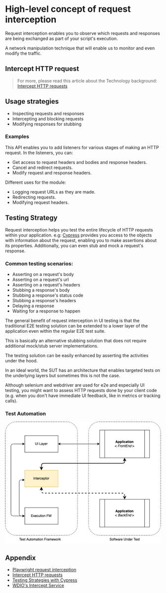 # High-level concept of request interception

Request interception enables you to observe which requests and responses are being exchanged as part of your script's execution.

A network manipulation technique that will enable us to monitor and even modify the traffic.

## Intercept HTTP request

> For more, please read this article about the Technology background: [Intercept HTTP requests](https://developer.mozilla.org/en-US/docs/Mozilla/Add-ons/WebExtensions/Intercept_HTTP_requests)

## Usage strategies

- Inspecting requests and responses
- Intercepting and blocking requests
- Modifying responses for stubbing

### Examples

This API enables you to add listeners for various stages of making an HTTP request. In the listeners, you can:

- Get access to request headers and bodies and response headers.
- Cancel and redirect requests.
- Modify request and response headers.

Different uses for the module:

- Logging request URLs as they are made.
- Redirecting requests.
- Modifying request headers.

## Testing Strategy

Request interception helps you test the entire lifecycle of HTTP requests within your application. e.g: [Cypress](https://docs.cypress.io/guides/guides/network-requests#Testing-Strategies) provides you access to the objects with information about the request, enabling you to make assertions about its properties. Additionally, you can even stub and mock a request's response.

### Common testing scenarios:

- Asserting on a request's body
- Asserting on a request's url
- Asserting on a request's headers
- Stubbing a response's body
- Stubbing a response's status code
- Stubbing a response's headers
- Delaying a response
- Waiting for a response to happen

The general benefit of request interception in UI testing is that the traditional E2E testing solution can be extended to a lower layer of the application even within the regular E2E test suite.

This is basically an alternative stubbing solution that does not require additional mock/stub server implementations.

The testing solution can be easily enhanced by asserting the activities under the hood.

In an ideal world, the SUT has an architecture that enables targeted tests on the underlying layers but sometimes this is not the case.

Although selenium and webdriver are used for e2e and especially UI testing, you might want to assess HTTP requests done by your client code (e.g. when you don't have immediate UI feedback, like in metrics or tracking calls).

### Test Automation

<p align="center">
  <img src="./assets/request-interception-taf.png" />
</p>

## Appendix

- [Playwright request interception](https://www.youtube.com/watch?v=-pH6Dax-OyY)
- [Intercept HTTP requests](https://developer.mozilla.org/en-US/docs/Mozilla/Add-ons/WebExtensions/Intercept_HTTP_requests)
- [Testing Strategies with Cypress](https://docs.cypress.io/guides/guides/network-requests#Testing-Strategies)
- [WDIO's Intercept Service](https://webdriver.io/docs/wdio-intercept-service/)
